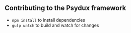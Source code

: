 ## Contributing to the Psydux framework

- `npm install` to install dependencies 
- `gulp watch` to build and watch for changes
